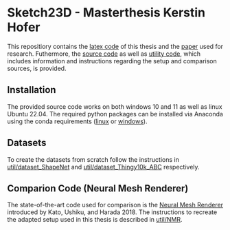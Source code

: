 # Sketch23D - Masterthesis Kerstin Hofer

This repositiory contains the [latex code](latex_code) of this thesis and the [paper](paper) used for research.
Futhermore, the [source code](source) as well as [utility code](util), which includes information and instructions regarding the setup and comparison sources, is provided.

## Installation
The provided source code works on both windows 10 and 11 as well as linux Ubuntu 22.04. The required python packages
can be installed via Anaconda using the conda requirements ([linux](util/environment_setup/conda_requirements_linux.txt) or [windows](util/environment_setup/conda_requirements_windows.txt)).

## Datasets
To create the datasets from scratch follow the instructions in [util/dataset_ShapeNet](util/dataset_ShapeNet) and [util/dataset_Thingy10k_ABC](util/dataset_Thingy10k_ABC) respectively.

## Comparion Code (Neural Mesh Renderer)
The state-of-the-art code used for comparison is the [Neural Mesh Renderer](https://arxiv.org/pdf/1711.07566.pdf) introduced by Kato, Ushiku, and Harada 2018. The instructions to recreate the 
adapted setup used in this thesis is described in [util/NMR](util/NMR).